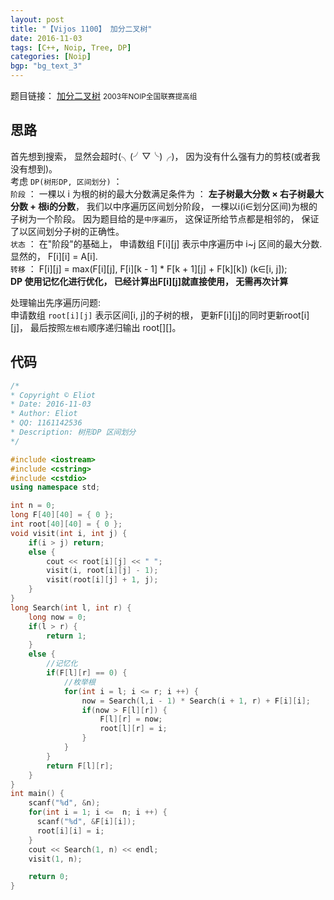 ```yaml
---
layout: post
title: "【Vijos 1100】 加分二叉树"
date: 2016-11-03
tags: [C++, Noip, Tree, DP]
categories: [Noip]
bgp: "bg_text_3"
---
```


题目链接： [加分二叉树](https://vijos.org/p/1100) <small>2003年NOIP全国联赛提高组</small>  

## 思路

首先想到搜索， 显然会超时(╮(╯▽╰)╭)， 因为没有什么强有力的剪枝(或者我没有想到)。  
考虑 `DP(树形DP, 区间划分)` ：  
`阶段` ： 一棵以 i 为根的树的最大分数满足条件为 ： **左子树最大分数 × 右子树最大分数 + 根i的分数**， 我们以中序遍历区间划分阶段， 一棵以i(i∈划分区间)为根的子树为一个阶段。 因为题目给的是`中序遍历`， 这保证所给节点都是相邻的， 保证了以区间划分子树的正确性。  
`状态` ： 在"阶段"的基础上， 申请数组 F[i][j] 表示中序遍历中 i~j 区间的最大分数. 显然的， F[i][i] = A[i].  
`转移` ： F[i][j] = max(F[i][j], F[i][k -  1] * F[k + 1][j] + F[k][k]) (k∈[i, j]);  
**DP 使用记忆化进行优化， 已经计算出F[i][j]就直接使用， 无需再次计算**  

处理输出先序遍历问题:  
申请数组 `root[i][j]` 表示区间[i, j]的子树的根， 更新F[i][j]的同时更新root[i][j]， 最后按照`左根右`顺序递归输出 root[][]。  

## 代码

```c++
/*
* Copyright © Eliot
* Date: 2016-11-03
* Author: Eliot
* QQ: 1161142536
* Description: 树形DP 区间划分
*/

#include <iostream>
#include <cstring>
#include <cstdio>
using namespace std;

int n = 0;
long F[40][40] = { 0 };
int root[40][40] = { 0 };
void visit(int i, int j) {
	if(i > j) return;
	else {
		cout << root[i][j] << " ";
		visit(i, root[i][j] - 1);
		visit(root[i][j] + 1, j);
	}
}
long Search(int l, int r) {
    long now = 0;
    if(l > r) {
      	return 1;
	}
    else {
        //记忆化
    	if(F[l][r] == 0) {
    	    //枚举根
            for(int i = l; i <= r; i ++) {
                now = Search(l,i - 1) * Search(i + 1, r) + F[i][i];
                if(now > F[l][r]) {
                    F[l][r] = now;
                    root[l][r] = i;
                }
            }
        }
        return F[l][r];
    }
}
int main() {
	scanf("%d", &n);
 	for(int i = 1; i <=  n; i ++) {
	  scanf("%d", &F[i][i]);
      root[i][i] = i;
    }
 	cout << Search(1, n) << endl;
 	visit(1, n);

 	return 0;
}
```
